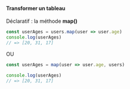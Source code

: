 ####  Transformer un tableau

Déclaratif : la méthode **map()**

```js
const userAges = users.map(user => user.age)
console.log(userAges)
// => [20, 31, 17]
```

OU

```js
const userAges = map(user => user.age, users)

console.log(userAges)
// => [20, 31, 17]
```
